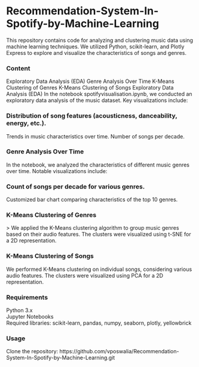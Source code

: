 # Recommendation-System-In-Spotify-by-Machine-Learning
This repository contains code for analyzing and clustering music data using machine learning techniques. We utilized Python, scikit-learn, and Plotly Express to explore and visualize the characteristics of songs and genres.

<h3>Content</h3>
Exploratory Data Analysis (EDA)
Genre Analysis Over Time
K-Means Clustering of Genres
K-Means Clustering of Songs
Exploratory Data Analysis (EDA)
In the notebook spotifyvisualisation.ipynb, we conducted an exploratory data analysis of the music dataset. Key visualizations include:

<h3>Distribution of song features (acousticness, danceability, energy, etc.).</h3>
Trends in music characteristics over time.
Number of songs per decade.
<h3>Genre Analysis Over Time</h3>
In the notebook, we analyzed the characteristics of different music genres over time. Notable visualizations include:

<h3>Count of songs per decade for various genres.</h3>
Customized bar chart comparing characteristics of the top 10 genres.
<h3>K-Means Clustering of Genres</h3>>
We applied the K-Means clustering algorithm to group music genres based on their audio features. The clusters were visualized using t-SNE for a 2D representation.

<h3>K-Means Clustering of Songs</h3>
We performed K-Means clustering on individual songs, considering various audio features. The clusters were visualized using PCA for a 2D representation.

<h3>Requirements</h3>
Python 3.x <BR>
Jupyter Notebooks<BR>
Required libraries: scikit-learn, pandas, numpy, seaborn, plotly, yellowbrick <BR>

<H3>Usage</H3>
Clone the repository:
https://github.com/vposwalia/Recommendation-System-In-Spotify-by-Machine-Learning.git

